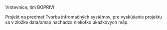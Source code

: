 Vrstevnice, tím BOPRIVI

Projekt na predmet Tvorba infromačných systémov, pre vyskúšanie projektu sa v zložke data/xmap nachádza niekoľko ukážkových máp.
